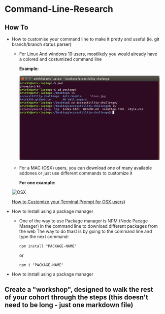 # Command-Line-Research

## How To
+ How to customise your command line to make it pretty and useful (ie. git branch/branch status parser)

     + For Linux And windows 10 users, mostlikely you would already have a colored and costumized command line

       **Example:**

       ![linux](https://github.com/Amirk390/Command-Line-Research/blob/master/linux.jpg)
      
     + For a MAC (OSX) users, you can download one of many available addones or just use different commands to customize it
       
       **For one example:**
     
     ![OSX](http://cdn.osxdaily.com/wp-content/uploads/2006/12/custom-terminal-prompt-mac-610x229.jpg)
     
     [How to Customize your Terminal Prompt for OSX users)](http://osxdaily.com/2006/12/11/how-to-customize-your-terminal-prompt/)
  
+ How to install using a package manager

  + One of the way to use Package manager is NPM (Node Pacage Manager) in the command line to download different packages from the web
    The way to do thast is by going to the command line and type the next command: 
    
        npm install "PACKAGE-NAME"

     or    

        npm i "PACKAGE-NAME"
  
+ How to install using a package manager

##
## Create a "workshop", designed to walk the rest of your cohort through the steps (this doesn't need to be long - just one markdown file)
